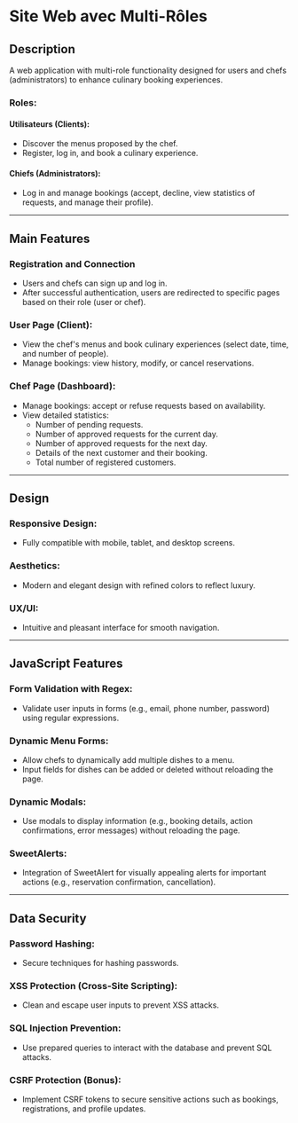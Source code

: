# Site Web avec Multi-Rôles

## Description
A web application with multi-role functionality designed for users and chefs (administrators) to enhance culinary booking experiences.

### Roles:

#### Utilisateurs (Clients):
- Discover the menus proposed by the chef.
- Register, log in, and book a culinary experience.

#### Chiefs (Administrators):
- Log in and manage bookings (accept, decline, view statistics of requests, and manage their profile).

---

## Main Features

### Registration and Connection
- Users and chefs can sign up and log in.
- After successful authentication, users are redirected to specific pages based on their role (user or chef).

### User Page (Client):
- View the chef's menus and book culinary experiences (select date, time, and number of people).
- Manage bookings: view history, modify, or cancel reservations.

### Chef Page (Dashboard):
- Manage bookings: accept or refuse requests based on availability.
- View detailed statistics:
  - Number of pending requests.
  - Number of approved requests for the current day.
  - Number of approved requests for the next day.
  - Details of the next customer and their booking.
  - Total number of registered customers.

---

## Design

### Responsive Design:
- Fully compatible with mobile, tablet, and desktop screens.

### Aesthetics:
- Modern and elegant design with refined colors to reflect luxury.

### UX/UI:
- Intuitive and pleasant interface for smooth navigation.

---

## JavaScript Features

### Form Validation with Regex:
- Validate user inputs in forms (e.g., email, phone number, password) using regular expressions.

### Dynamic Menu Forms:
- Allow chefs to dynamically add multiple dishes to a menu.
- Input fields for dishes can be added or deleted without reloading the page.

### Dynamic Modals:
- Use modals to display information (e.g., booking details, action confirmations, error messages) without reloading the page.

### SweetAlerts:
- Integration of SweetAlert for visually appealing alerts for important actions (e.g., reservation confirmation, cancellation).

---

## Data Security

### Password Hashing:
- Secure techniques for hashing passwords.

### XSS Protection (Cross-Site Scripting):
- Clean and escape user inputs to prevent XSS attacks.

### SQL Injection Prevention:
- Use prepared queries to interact with the database and prevent SQL attacks.

### CSRF Protection (Bonus):
- Implement CSRF tokens to secure sensitive actions such as bookings, registrations, and profile updates.